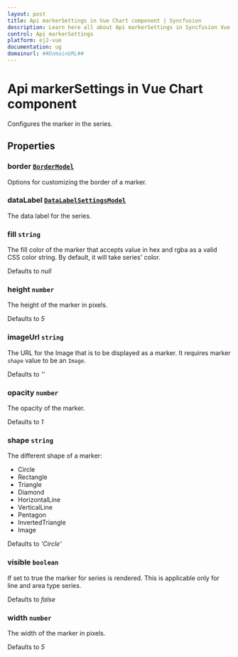 ```yaml
---
layout: post
title: Api markerSettings in Vue Chart component | Syncfusion
description: Learn here all about Api markerSettings in Syncfusion Vue Chart component of Syncfusion Essential JS 2 and more.
control: Api markerSettings 
platform: ej2-vue
documentation: ug
domainurl: ##DomainURL##
---
```


# Api markerSettings in Vue Chart component

 Configures the marker in the series.

## Properties

### border [`BorderModel`](https://ej2.syncfusion.com/vue/documentation/api-borderModel.html)

Options for customizing the border of a marker.

### dataLabel [`DataLabelSettingsModel`](https://ej2.syncfusion.com/vue/documentation/api-dataLabelSettingsModel.html)

The data label for the series.

### fill `string`

 The fill color of the marker that accepts value in hex and rgba as a valid CSS color string. By default, it will take series' color.

Defaults to *null*

### height `number`

The height of the marker in pixels.

Defaults to *5*

### imageUrl `string`

The URL for the Image that is to be displayed as a marker.  It requires marker `shape` value to be an `Image`.

Defaults to *''*

### opacity `number`

The opacity of the marker.

Defaults to *1*

### shape `string`

The different shape of a marker:
* Circle
* Rectangle
* Triangle
* Diamond
* HorizontalLine
* VerticalLine
* Pentagon
* InvertedTriangle
* Image

Defaults to *'Circle'*

### visible `boolean`

If set to true the marker for series is rendered. This is applicable only for line and area type series.

Defaults to *false*

### width `number`

The width of the marker in pixels.

Defaults to *5*
